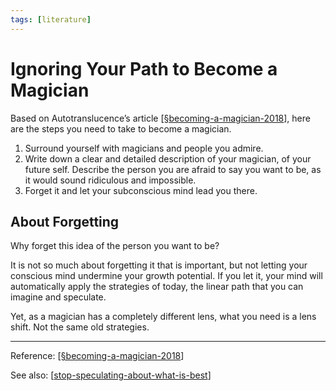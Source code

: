 ```yaml
---
tags: [literature]
---
```


# Ignoring Your Path to Become a Magician

Based on Autotranslucence’s article [[§becoming-a-magician-2018]], here are the steps you need to take to become a magician.

1. Surround yourself with magicians and people you admire.
2. Write down a clear and detailed description of your magician, of your future self. Describe the person you are afraid to say you want to be, as it would sound ridiculous and impossible. 
3. Forget it and let your subconscious mind lead you there.

## About Forgetting

Why forget this idea of the person you want to be? 

It is not so much about forgetting it that is important, but not letting your conscious mind undermine your growth potential. If you let it, your mind will automatically apply the strategies of today, the linear path that you can imagine and speculate. 

Yet, as a magician has a completely different lens, what you need is a lens shift. Not the same old strategies.

---
Reference: [[§becoming-a-magician-2018]]

See also: [[stop-speculating-about-what-is-best]]


[//begin]: # "Autogenerated link references for markdown compatibility"
[§becoming-a-magician-2018]: ../1-reference/§becoming-a-magician-2018 "Becoming a Magician (2018)"
[stop-speculating-about-what-is-best]: stop-speculating-about-what-is-best "Stop Speculating About What Is Best"
[//end]: # "Autogenerated link references"